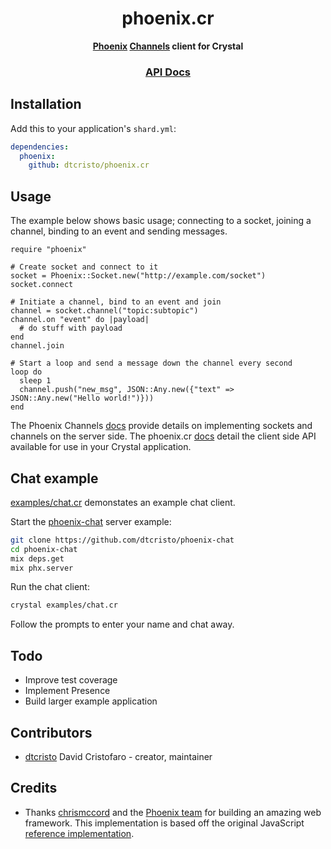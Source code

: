 <div align="center">
  <h1>phoenix.cr</h1>
  <p>
    <strong>
      <a href="http://phoenixframework.org/">Phoenix</a> <a href="https://hexdocs.pm/phoenix/channels.html">Channels</a> client for Crystal
    </strong>
  </p>
  <h3>
    <a href="https://dtcristo.github.io/phoenix.cr/">API Docs</a>
  </h3>
</div>

## Installation

Add this to your application's `shard.yml`:

```yaml
dependencies:
  phoenix:
    github: dtcristo/phoenix.cr
```

## Usage

The example below shows basic usage; connecting to a socket, joining a channel, binding to an event and sending messages.

```crystal
require "phoenix"

# Create socket and connect to it
socket = Phoenix::Socket.new("http://example.com/socket")
socket.connect

# Initiate a channel, bind to an event and join
channel = socket.channel("topic:subtopic")
channel.on "event" do |payload|
  # do stuff with payload
end
channel.join

# Start a loop and send a message down the channel every second
loop do
  sleep 1
  channel.push("new_msg", JSON::Any.new({"text" => JSON::Any.new("Hello world!")}))
end
```

The Phoenix Channels [docs](https://hexdocs.pm/phoenix/channels.html) provide details on implementing sockets and channels on the server side. The phoenix.cr [docs](https://dtcristo.github.io/phoenix.cr/) detail the client side API available for use in your Crystal application.

## Chat example

[examples/chat.cr](https://github.com/dtcristo/phoenix.cr/blob/master/examples/chat.cr) demonstates an example chat client.

Start the [phoenix-chat](https://github.com/dtcristo/phoenix-chat) server example:

```sh
git clone https://github.com/dtcristo/phoenix-chat
cd phoenix-chat
mix deps.get
mix phx.server
```

Run the chat client:

```sh
crystal examples/chat.cr
```

Follow the prompts to enter your name and chat away.

## Todo

- Improve test coverage
- Implement Presence
- Build larger example application

## Contributors

- [dtcristo](https://github.com/dtcristo) David Cristofaro - creator, maintainer

## Credits

- Thanks [chrismccord](https://github.com/chrismccord) and the [Phoenix team](https://github.com/phoenixframework/phoenix/graphs/contributors) for building an amazing web framework. This implementation is based off the original JavaScript [reference implementation](https://github.com/phoenixframework/phoenix/blob/5ec246543e0950e10eab52aba333b644767c885e/assets/js/phoenix.js).
